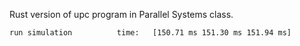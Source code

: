 Rust version of upc program in Parallel Systems class.

```
run simulation          time:   [150.71 ms 151.30 ms 151.94 ms]
```